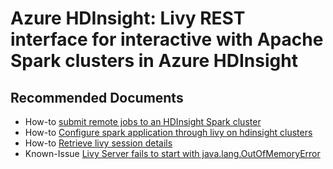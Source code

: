 <properties
    pageTitle="Livy: A REST Interface for Apache Spark"
    description="TSG / How-to for know scenario"
    service="microsoft.hdinsight"
    resource="clusters"
    authors="csunilkumar"
    ms.author="sunilkc"
    displayOrder=""
    selfHelpType="Generic"
    supportTopicIds="32629081"
    resourceTags=""
    productPesIds="15078"
    cloudEnvironments="public"
    articleId="hdinsight-sparklivy"
/>
# Azure HDInsight: Livy REST interface for interactive with Apache Spark clusters in Azure HDInsight
 
## **Recommended Documents**

* How-to [submit remote jobs to an HDInsight Spark cluster](https://docs.microsoft.com/azure/hdinsight/spark/apache-spark-livy-rest-interface)
* How-to [Configure spark application through livy on hdinsight clusters](https://hdinsight.github.io/spark/spark-application-configuration-through-livy.html)
* How-to [Retrieve livy session details](https://hdinsight.github.io/spark/debug-jupyter-livy-spark.html)
* Known-Issue [Livy Server fails to start with java.lang.OutOfMemoryError](https://hdinsight.github.io/spark/livy-nativethread-exhaustion.html)



